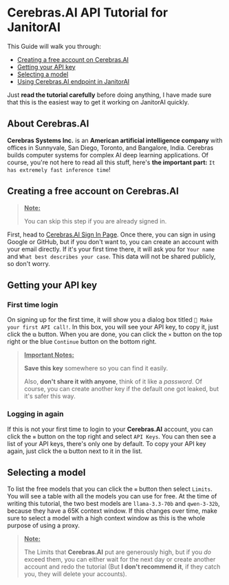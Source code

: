 # Cerebras.AI API Tutorial for JanitorAI
This Guide will walk you through:
+ [Creating a free account on Cerebras.AI](#creating-a-free-account-on-cerebras-ai)
+ [Getting your API key](#getting-your-api-key)
+ [Selecting a model](#selecting-a-model)
+ [Using Cerebras.AI endpoint in JanitorAI](#using-cerebras-ai-endpoint-in-janitorai)

Just **read the tutorial carefully** before doing anything, I have made sure that this is the easiest way to get it working on JanitorAI quickly.

## About Cerebras.AI
**Cerebras Systems Inc.** is an **American artificial intelligence company** with offices in Sunnyvale, San Diego, Toronto, and Bangalore, India. Cerebras builds computer systems for complex AI deep learning applications. Of course, you're not here to read all this stuff, here's **the important part:** `It has extremely fast inference time`!

## Creating a free account on Cerebras.AI
> **<u>Note:</u>**
> 
> You can skip this step if you are already signed in.

First, head to [Cerebras.AI Sign In Page](https://cloud.cerebras.ai/). Once there, you can sign in using Google or GitHub, but if you don't want to, you can create an account with your email directly. If it's your first time there, it will ask you for `Your name` and `What best describes your case`. This data will not be shared publicly, so don't worry.

## Getting your API key

### First time login
On signing up for the first time, it will show you a dialog box titled `🚀 Make your first API call!`. In this box, you will see your API key, to copy it, just click the `⧉` button. When you are done, you can click the `×` button on the top right or the blue `Continue` button on the  bottom right.
> **<u>Important Notes:</u>**
> 
> **Save this key** somewhere so you can find it easily.
> 
> Also, **don't share it with anyone**, think of it like a _password_. Of course, you can create another key if the default one got leaked, but it's safer this way.

### Logging in again
If this is not your first time to login to your **Cerebras.AI** account, you can click the `≡` button on the top right and select `API Keys`. You can then see a list of your API keys, there's only one by default. To copy your API key again, just click the `⧉` button next to it in the list.

## Selecting a model
To list the free models that you can click the `≡` button then select `Limits`. You will see a table with all the models you can use for free. At the time of writing this tutorial, the two best models are `llama-3.3-70b` and `qwen-3-32b`, because they have a 65K context window. If this changes over time, make sure to select a model with a high context window as this is the whole purpose of using a proxy.
> **<u>Note:</u>**
> 
> The Limits that **Cerebras.AI** put are generously high, but if you *do* exceed them, you can either wait for the next day or create another account and redo the tutorial (But **I don't recommend it**, if they catch you, they will delete your accounts).

